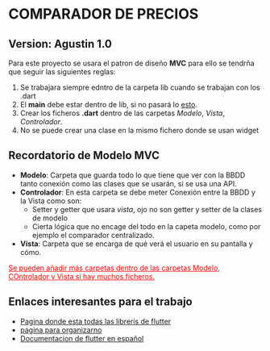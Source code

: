 # COMPARADOR DE PRECIOS
## Version: Agustin 1.0
Para este proyecto se usara el patron de diseño **MVC** para ello se tendrña que seguir las siguientes reglas:

1. Se trabajara siempre edntro de la carpeta lib cuando se trabajan con los .dart
2. El **main** debe estar dentro de lib, si no pasará lo [esto](https://stackoverflow.com/questions/71011955/where-is-lib-main-dart-in-android-studio).
3. Crear los ficheros **.dart** dentro de las carpetas *Modelo*, *Vista*, *Controlador*.
4. No se puede crear una clase en la mismo fichero donde se usan widget

## Recordatorio de Modelo MVC
* **Modelo**: Carpeta que guarda todo lo que tiene que ver con la BBDD tanto conexión como las clases que se usarán, si se usa una API.
* **Controlador**: En esta carpeta se debe meter Conexión entre la BBDD y la Vista como son:
    *  Setter y getter que usara *vista*, ojo no son getter y setter de la clases de modelo 
    * Cierta lógica que no encage del todo en la capeta modelo, como por ejemplo el comparador centralizado.
* **Vista**: Carpeta que se encarga de qué verá el usuario en su pantalla y cómo.

<u style="color:red">Se pueden añadir más carpetas dentro de las carpetas Modelo, COntrolador y Vista si hay muchos ficheros.</u>

## Enlaces interesantes para el trabajo
* [Pagina donde esta todas las libreris de flutter](https://pub.dev/)
* [pagina para organizarno](https://trello.com/)
* [Documentacion de flutter en español](https://esflutter.dev/docs)
